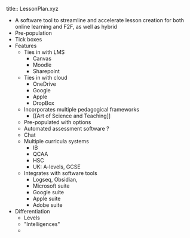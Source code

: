 title:: LessonPlan.xyz
- A software tool to streamline and accelerate lesson creation for both online learning and F2F, as well as hybrid
- Pre-population
- Tick boxes
- Features
	- Ties in with LMS
		- Canvas
		- Moodle
		- Sharepoint
	- Ties in with cloud
		- OneDrive
		- Google
		- Apple
		- DropBox
	- Incorporates multiple pedagogical frameworks
		- [[Art of Science and Teaching]]
	- Pre-populated with options
	- Automated assessment software ?
	- Chat
	- Multiple curricula systems
		- IB
		- QCAA
		- HSC
		- UK: A-levels, GCSE
	- Integrates with software tools
		- Logseq, Obsidian,
		- Microsoft suite
		- Google suite
		- Apple suite
		- Adobe suite
- Differentiation
	- Levels
	- "Intelligences"
	-